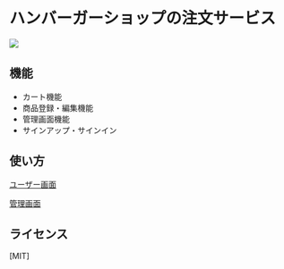 # ハンバーガーショップの注文サービス

![](https://firebasestorage.googleapis.com/v0/b/hamburger-shop-45f18.appspot.com/o/images%2Fhamburger-shop.png?alt=media&token=44b92581-10ac-4b01-9acf-07648735e6d3)


## 機能

- カート機能
- 商品登録・編集機能
- 管理画面機能
- サインアップ・サインイン

## 使い方

[ユーザー画面](https://hamburger-tsx-v9-frhn5dir2-lib-georgia.vercel.app/)


[管理画面](https://hamburger-tsx-v9-frhn5dir2-lib-georgia.vercel.app/dashboard/signin)  


## ライセンス

[MIT]
